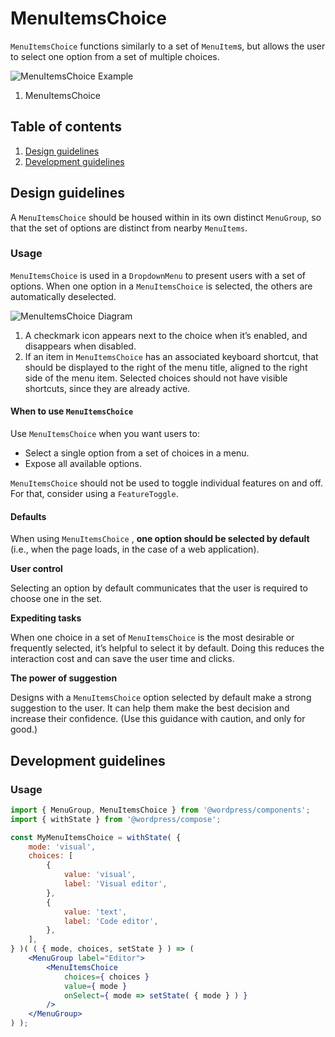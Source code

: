 # MenuItemsChoice

`MenuItemsChoice` functions similarly to a set of  `MenuItem`s, but allows the user to select one option from a set of multiple choices.

![MenuItemsChoice Example](https://wordpress.org/gutenberg/files/2019/03/MenuItemsChoice.png)

1. MenuItemsChoice

## Table of contents

1. [Design guidelines](#design-guidelines)
2. [Development guidelines](#development-guidelines)

## Design guidelines

A `MenuItemsChoice` should be housed within in its own distinct `MenuGroup`, so that the set of options are distinct from nearby `MenuItems`.

### Usage

`MenuItemsChoice` is used in a `DropdownMenu` to present users with a set of options. When one option in a `MenuItemsChoice` is selected, the others are automatically deselected. 

![MenuItemsChoice Diagram](https://wordpress.org/gutenberg/files/2019/03/MenuItemsChoice-Checkbox-Keyboard-Shortcut.png)

1. A checkmark icon appears next to the choice when it’s enabled, and disappears when disabled.
2. If an item in `MenuItemsChoice` has an associated keyboard shortcut, that should be displayed to the right of the menu title, aligned to the right side of the menu item. Selected choices should not have visible shortcuts, since they are already active.

#### When to use `MenuItemsChoice`

Use `MenuItemsChoice` when you want users to:

- Select a single option from a set of choices in a menu.
- Expose all available options.

`MenuItemsChoice` should not be used to toggle individual features on and off. For that, consider using a `FeatureToggle`. 

#### Defaults

When using `MenuItemsChoice` , **one option should be selected by default** (i.e., when the page loads, in the case of a web application).

**User control**

Selecting an option by default communicates that the user is required to choose one in the set.

**Expediting tasks**

When one choice in a set of `MenuItemsChoice` is the most desirable or frequently selected, it’s helpful to select it by default. Doing this reduces the interaction cost and can save the user time and clicks.

**The power of suggestion**

Designs with a `MenuItemsChoice` option selected by default make a strong suggestion to the user. It can help them make the best decision and increase their confidence. (Use this guidance with caution, and only for good.)


## Development guidelines

### Usage

```jsx
import { MenuGroup, MenuItemsChoice } from '@wordpress/components';
import { withState } from '@wordpress/compose';

const MyMenuItemsChoice = withState( {
	mode: 'visual',
	choices: [
		{
			value: 'visual',
			label: 'Visual editor',
		},
		{
			value: 'text',
			label: 'Code editor',
		},
	],
} )( ( { mode, choices, setState } ) => (
	<MenuGroup label="Editor">
		<MenuItemsChoice
			choices={ choices }
			value={ mode }
			onSelect={ mode => setState( { mode } ) }
		/>
	</MenuGroup>
) );
```

